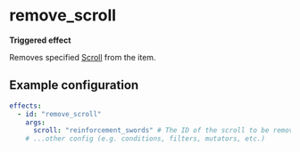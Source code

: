 # remove_scroll

**Triggered effect**

Removes specified [Scroll](Configuring-A-Scroll.md) from the item.

## Example configuration

```yaml
effects:
  - id: "remove_scroll"
    args:
      scroll: "reinforcement_swords" # The ID of the scroll to be removed.
    # ...other config (e.g. conditions, filters, mutators, etc.)
```